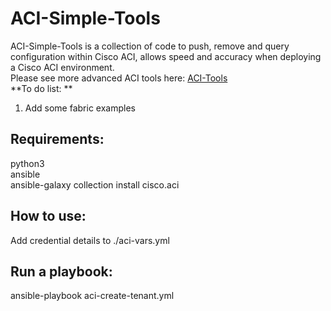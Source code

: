 # ACI-Simple-Tools
ACI-Simple-Tools is a collection of code to push, remove and query configuration within Cisco ACI, allows speed and accuracy when deploying a Cisco ACI environment.  
Please see more advanced ACI tools here: [ACI-Tools](https://github.com/Timothy-Lloyd/aci-tools "aci-tools")  
**To do list:  **
1. Add some fabric examples

## Requirements:
python3  
ansible  
ansible-galaxy collection install cisco.aci  

## How to use:
Add credential details to ./aci-vars.yml  

## Run a playbook:
ansible-playbook aci-create-tenant.yml  
